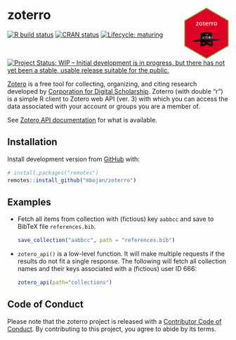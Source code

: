 
<!-- README.md is generated from README.Rmd. Please edit that file -->

# zoterro <img src="man/figures/logo.png" align="right" width="20%"/>

<!-- badges: start -->

[![R build
status](https://github.com/mbojan/zoterro/workflows/R-CMD-check/badge.svg)](https://github.com/mbojan/zoterro/actions)
[![CRAN
status](https://www.r-pkg.org/badges/version/zoterro)](https://CRAN.R-project.org/package=zoterro)
[![Lifecycle:
maturing](https://img.shields.io/badge/lifecycle-maturing-blue.svg)](https://www.tidyverse.org/lifecycle/#maturing)
[![Project Status: WIP – Initial development is in progress, but there
has not yet been a stable, usable release suitable for the
public.](https://www.repostatus.org/badges/latest/wip.svg)](https://www.repostatus.org/#wip)
<!-- badges: end -->

[Zotero](https://www.zotero.org/) is a free tool for collecting,
organizing, and citing research developed by [Corporation for Digital
Scholarship](https://digitalscholar.org/). Zoterro (with double “r”) is
a simple R client to Zotero web API (ver. 3) with which you can access
the data associated with your account or groups you are a member of.

See [Zotero API
documentation](https://www.zotero.org/support/dev/web_api/v3) for what
is available.

## Installation

Install development version from
[GitHub](https://github.com/mbojan/zoterro) with:

``` r
# install.packages("remotes")
remotes::install_github("mbojan/zoterro")
```

## Examples

  - Fetch all items from collection with (fictious) key `aabbcc` and
    save to BibTeX file `references.bib`.
    
    ``` r
    save_collection("aabbcc", path = "references.bib")
    ```

  - `zotero_api()` is a low-level function. It will make multiple
    requests if the results do not fit a single response. The following
    will fetch all collection names and their keys associated with a
    (fictious) user ID 666:
    
    ``` r
    zotero_api(path="collections")
    ```

## Code of Conduct

Please note that the zoterro project is released with a [Contributor
Code of
Conduct](https://contributor-covenant.org/version/2/0/CODE_OF_CONDUCT.html).
By contributing to this project, you agree to abide by its terms.
